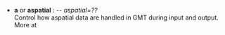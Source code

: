 - **a** or **aspatial** : -- *aspatial=??*\
   Control how aspatial data are handled in GMT during input and output.
   More at [](https://docs.generic-mapping-tools.org/dev/gmt.html#aspatial-full)